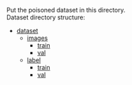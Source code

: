 Put the poisoned dataset in this directory.  
Dataset directory structure:  
- [dataset](/)
  - [images](/)
    - [train](/)
    - [val](/)
  - [label](/)
    - [train](/)
    - [val](/)